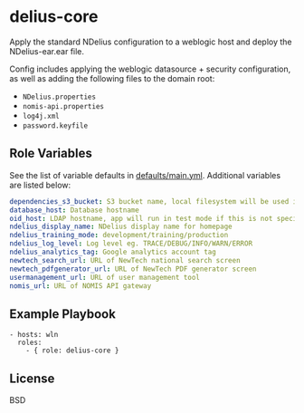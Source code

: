 delius-core
=========

Apply the standard NDelius configuration to a weblogic host and deploy the NDelius-ear.ear file.
 
Config includes applying the weblogic datasource + security configuration, as well as adding the following files to the domain root:
* `NDelius.properties`
* `nomis-api.properties`
* `log4j.xml`
* `password.keyfile`

Role Variables
--------------

See the list of variable defaults in [defaults/main.yml](defaults/main.yml). Additional variables are listed below:
```yaml
dependencies_s3_bucket: S3 bucket name, local filesystem will be used if not specified
database_host: Database hostname
oid_host: LDAP hostname, app will run in test mode if this is not specified
ndelius_display_name: NDelius display name for homepage
ndelius_training_mode: development/training/production
ndelius_log_level: Log level eg. TRACE/DEBUG/INFO/WARN/ERROR
ndelius_analytics_tag: Google analytics account tag
newtech_search_url: URL of NewTech national search screen
newtech_pdfgenerator_url: URL of NewTech PDF generator screen
usermanagement_url: URL of user management tool
nomis_url: URL of NOMIS API gateway
```

Example Playbook
----------------

    - hosts: wln
      roles:
        - { role: delius-core }

License
-------

BSD

